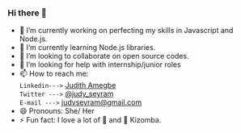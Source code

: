 ### Hi there 👋

<!--
**JudySeyram/JudySeyram** is a ✨ _special_ ✨ repository because its `README.md` (this file) appears on your GitHub profile.

Here are some ideas to get you started:
-->
- 🔭 I’m currently working on perfecting my skills in Javascript and Node.js.
- 🌱 I’m currently learning Node.js libraries.
- 👯 I’m looking to collaborate on open source codes.
- 🤔 I’m looking for help with internship/junior roles
- 📫 How to reach me: <br>
                       `Linkedin--->` [Judith Amegbe](https://gh.linkedin.com/in/judith-amegbe)<br>
                       `Twitter --->` [@judy_seyram](https://twitter.com/judy_seyram)<br>
                       `E-mail --->` judyseyram@gmail.com
- 😄 Pronouns: She/ Her
- ⚡ Fun fact: I love a lot of 🥘 and 💃 Kizomba.

